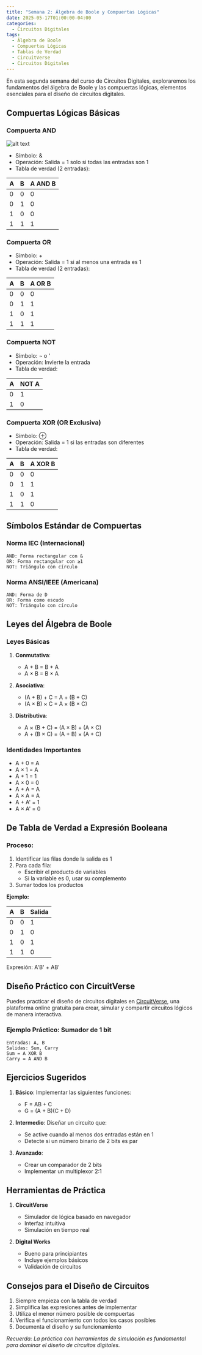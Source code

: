 ```yaml
---
title: "Semana 2: Álgebra de Boole y Compuertas Lógicas"
date: 2025-05-17T01:00:00-04:00
categories:
  - Circuitos Digitales
tags:
  - Álgebra de Boole
  - Compuertas Lógicas
  - Tablas de Verdad
  - CircuitVerse
  - Circuitos Digitales
---
```


En esta segunda semana del curso de Circuitos Digitales, exploraremos los fundamentos del álgebra de Boole y las compuertas lógicas, elementos esenciales para el diseño de circuitos digitales.

## Compuertas Lógicas Básicas

### Compuerta AND

![alt text](/assets/images/image.png)

- Símbolo: &
- Operación: Salida = 1 solo si todas las entradas son 1
- Tabla de verdad (2 entradas):

| A | B | A AND B |
|---|---|---------|
| 0 | 0 |    0    |
| 0 | 1 |    0    |
| 1 | 0 |    0    |
| 1 | 1 |    1    |

### Compuerta OR
- Símbolo: +
- Operación: Salida = 1 si al menos una entrada es 1
- Tabla de verdad (2 entradas):

| A | B | A OR B |
|---|---|--------|
| 0 | 0 |   0   |
| 0 | 1 |   1   |
| 1 | 0 |   1   |
| 1 | 1 |   1   |

### Compuerta NOT
- Símbolo: ¬ o '
- Operación: Invierte la entrada
- Tabla de verdad:

| A | NOT A |
|---|-------|
| 0 |   1   |
| 1 |   0   |

### Compuerta XOR (OR Exclusiva)
- Símbolo: ⊕
- Operación: Salida = 1 si las entradas son diferentes
- Tabla de verdad:

| A | B | A XOR B |
|---|---|---------|
| 0 | 0 |    0    |
| 0 | 1 |    1    |
| 1 | 0 |    1    |
| 1 | 1 |    0    |

## Símbolos Estándar de Compuertas

### Norma IEC (Internacional)
```
AND: Forma rectangular con & 
OR: Forma rectangular con ≥1
NOT: Triángulo con círculo
```

### Norma ANSI/IEEE (Americana)
```
AND: Forma de D
OR: Forma como escudo
NOT: Triángulo con círculo
```

## Leyes del Álgebra de Boole

### Leyes Básicas
1. **Conmutativa**:
   - A + B = B + A
   - A × B = B × A

2. **Asociativa**:
   - (A + B) + C = A + (B + C)
   - (A × B) × C = A × (B × C)

3. **Distributiva**:
   - A × (B + C) = (A × B) + (A × C)
   - A + (B × C) = (A + B) × (A + C)

### Identidades Importantes
- A + 0 = A
- A × 1 = A
- A + 1 = 1
- A × 0 = 0
- A + A = A
- A × A = A
- A + A' = 1
- A × A' = 0

## De Tabla de Verdad a Expresión Booleana

### Proceso:
1. Identificar las filas donde la salida es 1
2. Para cada fila:
   - Escribir el producto de variables
   - Si la variable es 0, usar su complemento
3. Sumar todos los productos

**Ejemplo:**

| A | B | Salida |
|---|---|--------|
| 0 | 0 |   1    |
| 0 | 1 |   0    |
| 1 | 0 |   1    |
| 1 | 1 |   0    |

Expresión: A'B' + AB'

## Diseño Práctico con CircuitVerse

Puedes practicar el diseño de circuitos digitales en [CircuitVerse](https://circuitverse.org/), una plataforma online gratuita para crear, simular y compartir circuitos lógicos de manera interactiva.

### Ejemplo Práctico: Sumador de 1 bit
```
Entradas: A, B
Salidas: Sum, Carry
Sum = A XOR B
Carry = A AND B
```

## Ejercicios Sugeridos

1. **Básico**: Implementar las siguientes funciones:
   - F = AB + C
   - G = (A + B)(C + D)

2. **Intermedio**: Diseñar un circuito que:
   - Se active cuando al menos dos entradas están en 1
   - Detecte si un número binario de 2 bits es par

3. **Avanzado**: 
   - Crear un comparador de 2 bits
   - Implementar un multiplexor 2:1

## Herramientas de Práctica

1. **CircuitVerse**
   - Simulador de lógica basado en navegador
   - Interfaz intuitiva
   - Simulación en tiempo real

2. **Digital Works**
   - Bueno para principiantes
   - Incluye ejemplos básicos
   - Validación de circuitos

## Consejos para el Diseño de Circuitos

1. Siempre empieza con la tabla de verdad
2. Simplifica las expresiones antes de implementar
3. Utiliza el menor número posible de compuertas
4. Verifica el funcionamiento con todos los casos posibles
5. Documenta el diseño y su funcionamiento

*Recuerda: La práctica con herramientas de simulación es fundamental para dominar el diseño de circuitos digitales.*
